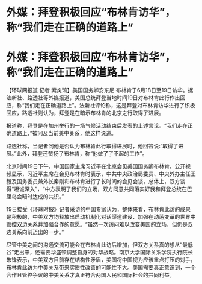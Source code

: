 # 外媒：拜登积极回应“布林肯访华”，称“我们走在正确的道路上”

# 外媒：拜登积极回应“布林肯访华”，称“我们走在正确的道路上”

【环球网报道 记者
索炎琦】美国国务卿安东尼·布林肯于6月18日至19日访华。据法新社、路透社等外媒报道，美国总统拜登当地时间19日对布林肯此行作出回应，称“我们走在正确道路上”。法新社评论称，这是拜登对布林肯访华进行了积极回应，路透社则认为，拜登是在暗示布林肯的北京之行取得了进展。

报道称，拜登是在加州举行的一场气候活动结束后发表的上述言论。“我们走在正确道路上，”被问及当前美中关系，他这样说道。

路透社称，当记者问他是否认为布林肯此行取得进展时，他回答说:“取得了进展。”此外，拜登还赞扬了布林肯，称“他做了了不起的工作”。

北京时间19日下午，中国国家主席习近平在北京会见美国国务卿布林肯。公开视频显示，习近平主席在会见布林肯时表示，中共中央政治局委员、中央外办主任王毅及国务委员兼外长秦刚和布林肯进行了长时间的会见会谈，总体上，双方谈得“坦诚深入”，“中方表明了我们的立场，双方同意共同落实好我和拜登总统在巴厘岛会晤时达成的共识。”

19日接受《环球时报》记者采访的中国专家认为，整体来看，布林肯此访的成果是积极的，中美双方均释放出启动机制化对话渠道建设、加强在动荡变革的世界中管控双边关系并加强合作的意愿。“虽然一次访问难以改变美国的立场，但仍是双边关系向前迈出的一步。”

尽管中美之间的沟通交流可能会在布林肯此访后增加，但双方关系真的想从“最低谷”走出来，还需要华盛顿调整自身的对华战略。南京大学国际关系学院执行院长朱锋表示，中美双方目前存在结构性矛盾，美国将中国视为应该重点打压的对手，布林肯此访为中美关系带来实质性改善的可能性不大。美国需要真正意识到，一个合作且管控争议的中美关系才真正符合两国人民和国际社会的共同利益。

